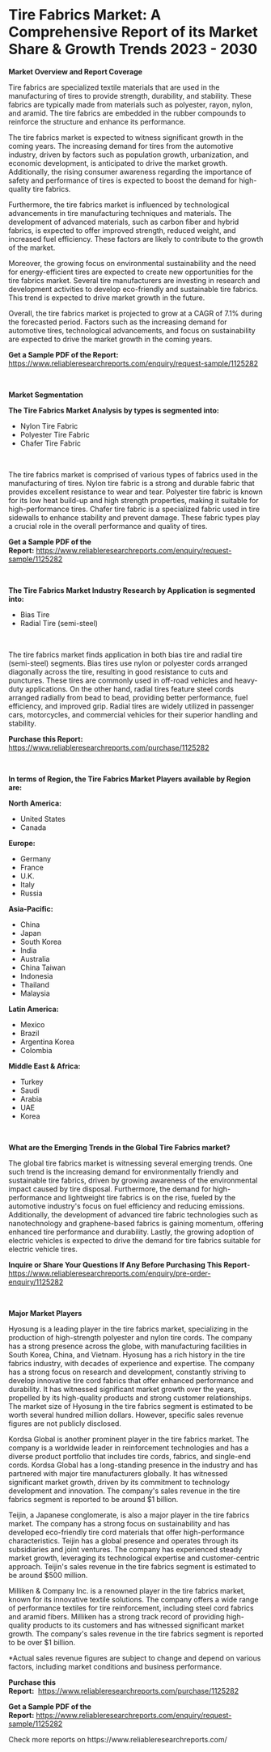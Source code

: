 <p><h1>Tire Fabrics Market: A Comprehensive Report of its Market Share & Growth Trends 2023 - 2030</h1></p><p><strong>Market Overview and Report Coverage</strong></p>
<p><p>Tire fabrics are specialized textile materials that are used in the manufacturing of tires to provide strength, durability, and stability. These fabrics are typically made from materials such as polyester, rayon, nylon, and aramid. The tire fabrics are embedded in the rubber compounds to reinforce the structure and enhance its performance.</p><p>The tire fabrics market is expected to witness significant growth in the coming years. The increasing demand for tires from the automotive industry, driven by factors such as population growth, urbanization, and economic development, is anticipated to drive the market growth. Additionally, the rising consumer awareness regarding the importance of safety and performance of tires is expected to boost the demand for high-quality tire fabrics.</p><p>Furthermore, the tire fabrics market is influenced by technological advancements in tire manufacturing techniques and materials. The development of advanced materials, such as carbon fiber and hybrid fabrics, is expected to offer improved strength, reduced weight, and increased fuel efficiency. These factors are likely to contribute to the growth of the market.</p><p>Moreover, the growing focus on environmental sustainability and the need for energy-efficient tires are expected to create new opportunities for the tire fabrics market. Several tire manufacturers are investing in research and development activities to develop eco-friendly and sustainable tire fabrics. This trend is expected to drive market growth in the future.</p><p>Overall, the tire fabrics market is projected to grow at a CAGR of 7.1% during the forecasted period. Factors such as the increasing demand for automotive tires, technological advancements, and focus on sustainability are expected to drive the market growth in the coming years.</p></p>
<p><strong>Get a Sample PDF of the Report:</strong> <a href="https://www.reliableresearchreports.com/enquiry/request-sample/1125282">https://www.reliableresearchreports.com/enquiry/request-sample/1125282</a></p>
<p>&nbsp;</p>
<p><strong>Market Segmentation</strong></p>
<p><strong>The Tire Fabrics Market Analysis by types is segmented into:</strong></p>
<p><ul><li>Nylon Tire Fabric</li><li>Polyester Tire Fabric</li><li>Chafer Tire Fabric</li></ul></p>
<p>&nbsp;</p>
<p><p>The tire fabrics market is comprised of various types of fabrics used in the manufacturing of tires. Nylon tire fabric is a strong and durable fabric that provides excellent resistance to wear and tear. Polyester tire fabric is known for its low heat build-up and high strength properties, making it suitable for high-performance tires. Chafer tire fabric is a specialized fabric used in tire sidewalls to enhance stability and prevent damage. These fabric types play a crucial role in the overall performance and quality of tires.</p></p>
<p><strong>Get a Sample PDF of the Report:</strong>&nbsp;<a href="https://www.reliableresearchreports.com/enquiry/request-sample/1125282">https://www.reliableresearchreports.com/enquiry/request-sample/1125282</a></p>
<p>&nbsp;</p>
<p><strong>The Tire Fabrics Market Industry Research by Application is segmented into:</strong></p>
<p><ul><li>Bias Tire</li><li>Radial Tire (semi-steel)</li></ul></p>
<p>&nbsp;</p>
<p><p>The tire fabrics market finds application in both bias tire and radial tire (semi-steel) segments. Bias tires use nylon or polyester cords arranged diagonally across the tire, resulting in good resistance to cuts and punctures. These tires are commonly used in off-road vehicles and heavy-duty applications. On the other hand, radial tires feature steel cords arranged radially from bead to bead, providing better performance, fuel efficiency, and improved grip. Radial tires are widely utilized in passenger cars, motorcycles, and commercial vehicles for their superior handling and stability.</p></p>
<p><strong>Purchase this Report:</strong>&nbsp; <a href="https://www.reliableresearchreports.com/purchase/1125282">https://www.reliableresearchreports.com/purchase/1125282</a></p>
<p>&nbsp;</p>
<p><strong>In terms of Region, the Tire Fabrics Market Players available by Region are:</strong></p>
<p>
    <p> <strong> North America: </strong>
        <ul>
            <li>United States</li>
            <li>Canada</li>
        </ul>
        </p> 
    <p> <strong> Europe: </strong>
        <ul>
            <li>Germany</li>
            <li>France</li>
            <li>U.K.</li>
            <li>Italy</li>
            <li>Russia</li>
        </ul>
        </p> 
    <p> <strong> Asia-Pacific: </strong>
        <ul>
            <li>China</li>
            <li>Japan</li>
            <li>South Korea</li>
            <li>India</li>
            <li>Australia</li>
            <li>China Taiwan</li>
            <li>Indonesia</li>
            <li>Thailand</li>
            <li>Malaysia</li>
        </ul>
        </p> 
    <p> <strong> Latin America: </strong>
        <ul>
            <li>Mexico</li>
            <li>Brazil</li>
            <li>Argentina Korea</li>
            <li>Colombia</li>
        </ul>
        </p> 
    <p> <strong> Middle East & Africa: </strong>
        <ul>
            <li>Turkey</li>
            <li>Saudi</li>
            <li>Arabia</li>
            <li>UAE</li>
            <li>Korea</li>
        </ul>
    </p>
    </p>
<p>&nbsp;</p>
<p><strong>What are the Emerging Trends in the Global Tire Fabrics market?</strong></p>
<p><p>The global tire fabrics market is witnessing several emerging trends. One such trend is the increasing demand for environmentally friendly and sustainable tire fabrics, driven by growing awareness of the environmental impact caused by tire disposal. Furthermore, the demand for high-performance and lightweight tire fabrics is on the rise, fueled by the automotive industry's focus on fuel efficiency and reducing emissions. Additionally, the development of advanced tire fabric technologies such as nanotechnology and graphene-based fabrics is gaining momentum, offering enhanced tire performance and durability. Lastly, the growing adoption of electric vehicles is expected to drive the demand for tire fabrics suitable for electric vehicle tires.</p></p>
<p><strong>Inquire or Share Your Questions If Any Before Purchasing This Report</strong>- <a href="https://www.reliableresearchreports.com/enquiry/pre-order-enquiry/1125282">https://www.reliableresearchreports.com/enquiry/pre-order-enquiry/1125282</a></p>
<p>&nbsp;</p>
<p><strong>Major Market Players</strong></p>
<p><p>Hyosung is a leading player in the tire fabrics market, specializing in the production of high-strength polyester and nylon tire cords. The company has a strong presence across the globe, with manufacturing facilities in South Korea, China, and Vietnam. Hyosung has a rich history in the tire fabrics industry, with decades of experience and expertise. The company has a strong focus on research and development, constantly striving to develop innovative tire cord fabrics that offer enhanced performance and durability. It has witnessed significant market growth over the years, propelled by its high-quality products and strong customer relationships. The market size of Hyosung in the tire fabrics segment is estimated to be worth several hundred million dollars. However, specific sales revenue figures are not publicly disclosed.</p><p>Kordsa Global is another prominent player in the tire fabrics market. The company is a worldwide leader in reinforcement technologies and has a diverse product portfolio that includes tire cords, fabrics, and single-end cords. Kordsa Global has a long-standing presence in the industry and has partnered with major tire manufacturers globally. It has witnessed significant market growth, driven by its commitment to technology development and innovation. The company's sales revenue in the tire fabrics segment is reported to be around $1 billion.</p><p>Teijin, a Japanese conglomerate, is also a major player in the tire fabrics market. The company has a strong focus on sustainability and has developed eco-friendly tire cord materials that offer high-performance characteristics. Teijin has a global presence and operates through its subsidiaries and joint ventures. The company has experienced steady market growth, leveraging its technological expertise and customer-centric approach. Teijin's sales revenue in the tire fabrics segment is estimated to be around $500 million.</p><p>Milliken & Company Inc. is a renowned player in the tire fabrics market, known for its innovative textile solutions. The company offers a wide range of performance textiles for tire reinforcement, including steel cord fabrics and aramid fibers. Milliken has a strong track record of providing high-quality products to its customers and has witnessed significant market growth. The company's sales revenue in the tire fabrics segment is reported to be over $1 billion.</p><p>*Actual sales revenue figures are subject to change and depend on various factors, including market conditions and business performance.</p></p>
<p><strong>Purchase this Report:</strong>&nbsp;&nbsp;<a href="https://www.reliableresearchreports.com/purchase/1125282">https://www.reliableresearchreports.com/purchase/1125282</a></p>
<p></p>
<p><strong>Get a Sample PDF of the Report:</strong>&nbsp;<a href="https://www.reliableresearchreports.com/enquiry/request-sample/1125282">https://www.reliableresearchreports.com/enquiry/request-sample/1125282</a></p>
<p>Check more reports on https://www.reliableresearchreports.com/</p>